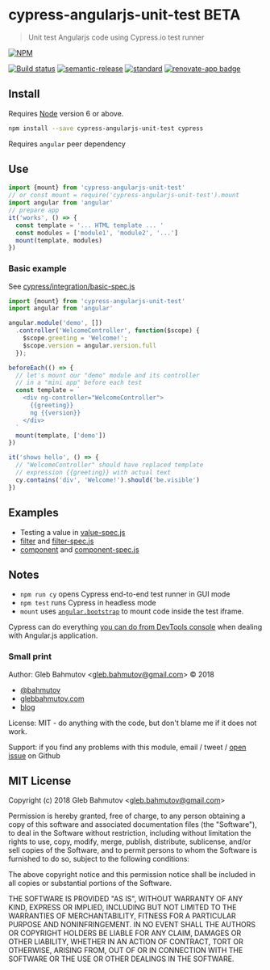 # cypress-angularjs-unit-test BETA

> Unit test Angularjs code using Cypress.io test runner

[![NPM][npm-icon]][npm-url]

[![Build status][ci-image]][ci-url]
[![semantic-release][semantic-image]][semantic-url]
[![standard][standard-image]][standard-url]
[![renovate-app badge][renovate-badge]][renovate-app]

## Install

Requires [Node](https://nodejs.org/en/) version 6 or above.

```sh
npm install --save cypress-angularjs-unit-test cypress
```

Requires `angular` peer dependency

## Use

```js
import {mount} from 'cypress-angularjs-unit-test'
// or const mount = require('cypress-angularjs-unit-test').mount
import angular from 'angular'
// prepare app
it('works', () => {
  const template = '... HTML template ... '
  const modules = ['module1', 'module2', '...']
  mount(template, modules)
})
```

### Basic example

See [cypress/integration/basic-spec.js](cypress/integration/basic-spec.js)

```js
import {mount} from 'cypress-angularjs-unit-test'
import angular from 'angular'

angular.module('demo', [])
  .controller('WelcomeController', function($scope) {
    $scope.greeting = 'Welcome!';
    $scope.version = angular.version.full
  });

beforeEach(() => {
  // let's mount our "demo" module and its controller
  // in a "mini app" before each test
  const template = `
    <div ng-controller="WelcomeController">
      {{greeting}}
      ng {{version}}
    </div>
  `
  mount(template, ['demo'])
})

it('shows hello', () => {
  // "WelcomeController" should have replaced template
  // expression {{greeting}} with actual text
  cy.contains('div', 'Welcome!').should('be.visible')
})
```

## Examples

* Testing a value in [value-spec.js](cypress/integration/value-spec.js)
* [filter](cypress/src/reverse.js) and [filter-spec.js](cypress/integration/filter-spec.js)
* [component](cypress/src/hero-detail.js) and [component-spec.js](cypress/integration/component-spec.js)

## Notes

* `npm run cy` opens Cypress end-to-end test runner in GUI mode
* `npm test` runs Cypress in headless mode
* `mount` uses [`angular.bootstrap`](https://docs.angularjs.org/api/ng/function/angular.bootstrap) to mount code inside the test iframe.

Cypress can do everything [you can do from DevTools console](https://glebbahmutov.com/blog/angular-from-browser-console/) when dealing with Angular.js application.

### Small print

Author: Gleb Bahmutov &lt;gleb.bahmutov@gmail.com&gt; &copy; 2018

* [@bahmutov](https://twitter.com/bahmutov)
* [glebbahmutov.com](https://glebbahmutov.com)
* [blog](https://glebbahmutov.com/blog)

License: MIT - do anything with the code, but don't blame me if it does not work.

Support: if you find any problems with this module, email / tweet /
[open issue](https://github.com/bahmutov/cypress-angularjs-unit-test/issues) on Github

## MIT License

Copyright (c) 2018 Gleb Bahmutov &lt;gleb.bahmutov@gmail.com&gt;

Permission is hereby granted, free of charge, to any person
obtaining a copy of this software and associated documentation
files (the "Software"), to deal in the Software without
restriction, including without limitation the rights to use,
copy, modify, merge, publish, distribute, sublicense, and/or sell
copies of the Software, and to permit persons to whom the
Software is furnished to do so, subject to the following
conditions:

The above copyright notice and this permission notice shall be
included in all copies or substantial portions of the Software.

THE SOFTWARE IS PROVIDED "AS IS", WITHOUT WARRANTY OF ANY KIND,
EXPRESS OR IMPLIED, INCLUDING BUT NOT LIMITED TO THE WARRANTIES
OF MERCHANTABILITY, FITNESS FOR A PARTICULAR PURPOSE AND
NONINFRINGEMENT. IN NO EVENT SHALL THE AUTHORS OR COPYRIGHT
HOLDERS BE LIABLE FOR ANY CLAIM, DAMAGES OR OTHER LIABILITY,
WHETHER IN AN ACTION OF CONTRACT, TORT OR OTHERWISE, ARISING
FROM, OUT OF OR IN CONNECTION WITH THE SOFTWARE OR THE USE OR
OTHER DEALINGS IN THE SOFTWARE.

[npm-icon]: https://nodei.co/npm/cypress-angularjs-unit-test.svg?downloads=true
[npm-url]: https://npmjs.org/package/cypress-angularjs-unit-test
[ci-image]: https://travis-ci.org/bahmutov/cypress-angularjs-unit-test.svg?branch=master
[ci-url]: https://travis-ci.org/bahmutov/cypress-angularjs-unit-test
[semantic-image]: https://img.shields.io/badge/%20%20%F0%9F%93%A6%F0%9F%9A%80-semantic--release-e10079.svg
[semantic-url]: https://github.com/semantic-release/semantic-release
[standard-image]: https://img.shields.io/badge/code%20style-standard-brightgreen.svg
[standard-url]: http://standardjs.com/
[renovate-badge]: https://img.shields.io/badge/renovate-app-blue.svg
[renovate-app]: https://renovateapp.com/
